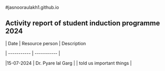 #jasnooraulakh1.github.io
## Activity report of student induction programme 2024

| Date | Resource person | Description

| ----------- | ----------- |

|15-07-2024 | Dr. Pyare lal Garg |
| told us important things  | 

